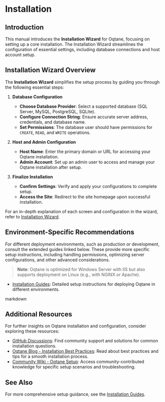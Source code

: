 # Installation

## Introduction

This manual introduces the **Installation Wizard** for Oqtane, focusing on setting up a core installation. The Installation Wizard streamlines the configuration of essential settings, including database connections and host account setup.

## Installation Wizard Overview

The **Installation Wizard** simplifies the setup process by guiding you through the following essential steps:

1. **Database Configuration**
   - **Choose Database Provider**: Select a supported database (SQL Server, MySQL, PostgreSQL, SQLite).
   - **Configure Connection String**: Ensure accurate server address, credentials, and database name.
   - **Set Permissions**: The database user should have permissions for `CREATE`, `READ`, and `WRITE` operations.

2. **Host and Admin Configuration**
   - **Host Name**: Enter the primary domain or URL for accessing your Oqtane installation.
   - **Admin Account**: Set up an admin user to access and manage your Oqtane installation after setup.

3. **Finalize Installation**
   - **Confirm Settings**: Verify and apply your configurations to complete setup.
   - **Access the Site**: Redirect to the site homepage upon successful installation.

For an in-depth explanation of each screen and configuration in the wizard, refer to [Installation Wizard](installation-wizard.md).

## Environment-Specific Recommendations

For different deployment environments, such as production or development, consult the extended guides linked below. These provide more specific setup instructions, including handling permissions, optimizing server configurations, and other advanced considerations.

> **Note**: Oqtane is optimized for Windows Server with IIS but also supports deployment on Linux (e.g., with NGINX or Apache).

- [Installation Guides](../../guides/installation/index.md): Detailed setup instructions for deploying Oqtane in different environments.

markdown

## Additional Resources

For further insights on Oqtane installation and configuration, consider exploring these resources:

- [GitHub Discussions](https://github.com/oqtane/oqtane.framework/discussions): Find community support and solutions for common installation questions.
- [Oqtane Blog - Installation Best Practices](https://www.oqtane.org/blog): Read about best practices and tips for a smooth installation process.
- [Community Wiki - Oqtane Setup](https://github.com/oqtane/oqtane.framework/wiki): Access community-contributed knowledge for specific setup scenarios and troubleshooting.

## See Also

For more comprehensive setup guidance, see the [Installation Guides](../../guides/installation/index.md).
